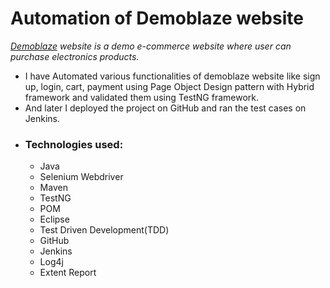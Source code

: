 # Automation of Demoblaze website
*[Demoblaze](https://www.demoblaze.com/) website is a demo e-commerce website where user can purchase electronics products.*
- I have Automated various functionalities of demoblaze website like sign up, login, cart, payment using
  Page Object Design pattern with Hybrid framework and validated them using TestNG framework.
- And later I deployed the project on GitHub and ran the test cases on Jenkins.
- ### Technologies used:
     - Java
     - Selenium Webdriver
     - Maven
     - TestNG
     - POM
     - Eclipse
     - Test Driven Development(TDD)
     - GitHub
     - Jenkins
     - Log4j
     - Extent Report
  

